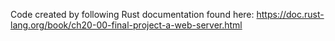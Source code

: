 Code created by following Rust documentation found here:
https://doc.rust-lang.org/book/ch20-00-final-project-a-web-server.html
